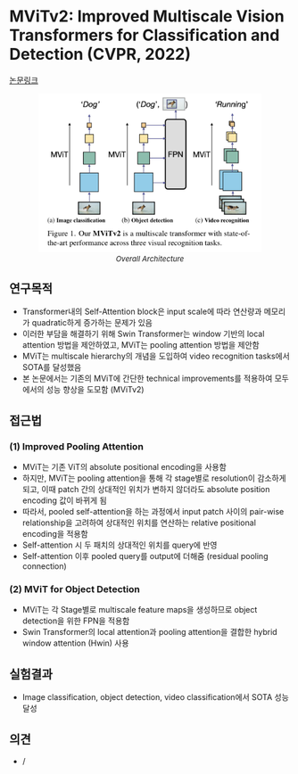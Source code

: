 # MViTv2: Improved Multiscale Vision Transformers for Classification and Detection (CVPR, 2022)

[논문링크](https://openaccess.thecvf.com/content/CVPR2022/html/Li_MViTv2_Improved_Multiscale_Vision_Transformers_for_Classification_and_Detection_CVPR_2022_paper.html)

<p align="center">
    <img width="400" alt='fig1' src="./img/01_29_01.png?raw=true"></br>
    <em><font size=2>Overall Architecture</font></em>
</p>

## 연구목적
- Transformer내의 Self-Attention block은 input scale에 따라 연산량과 메모리가 quadratic하게 증가하는 문제가 있음
- 이러한 부담을 해결하기 위해 Swin Transformer는 window 기반의 local attention 방법을 제안하였고, MViT는 pooling attention 방법을 제안함
- MViT는 multiscale hierarchy의 개념을 도입하여 video recognition tasks에서 SOTA를 달성했음
- 본 논문에서는 기존의 MViT에 간단한 technical improvements를 적용하여  모두에서의 성능 향상을 도모함 (MViTv2)

## 접근법
### (1) Improved Pooling Attention
- MViT는 기존 ViT의 absolute positional encoding을 사용함
- 하지만, MViT는 pooling attention을 통해 각 stage별로 resolution이 감소하게 되고, 이때 patch 간의 상대적인 위치가 변하지 않더라도 absolute position encoding 값이 바뀌게 됨
- 따라서, pooled self-attention을 하는 과정에서 input patch 사이의 pair-wise relationship을 고려하여 상대적인 위치를 연산하는 relative positional encoding을 적용함
- Self-attention 시 두 패치의 상대적인 위치를 query에 반영
- Self-attention 이후 pooled query를 output에 더해줌 (residual pooling connection)

### (2) MViT for Object Detection
- MViT는 각 Stage별로 multiscale feature maps을 생성하므로 object detection을 위한 FPN을 적용함
- Swin Transformer의 local attention과 pooling attention을 결합한 hybrid window attention (Hwin) 사용

## 실험결과
- Image classification, object detection, video classification에서 SOTA 성능 달성

## 의견
- /